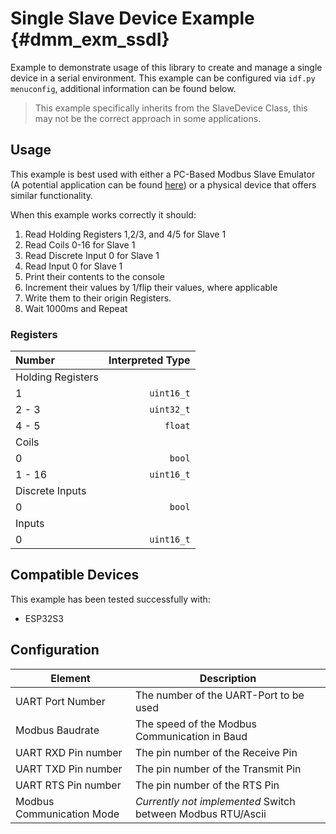 # Single Slave Device Example {#dmm_exm_ssdI}

Example to demonstrate usage of this library to create and manage a single device in a serial environment.
This example can be configured via `idf.py menuconfig`, additional information can be found below.

> This example specifically inherits from the SlaveDevice Class, this may not be the correct approach in
> some applications.

## Usage

This example is best used with either a PC-Based Modbus Slave Emulator (A potential application can be found
[here](https://www.modbustools.com/modbus_slave.html)) or a physical device that offers similar functionality.

When this example works correctly it should:
1. Read Holding Registers 1,2/3, and 4/5 for Slave 1
2. Read Coils 0-16 for Slave 1
3. Read Discrete Input 0 for Slave 1
4. Read Input 0 for Slave 1
2. Print their contents to the console
3. Increment their values by 1/flip their values, where applicable
4. Write them to their origin Registers.
5. Wait 1000ms and Repeat

### Registers

| Number            | Interpreted Type |
|:------------------|-----------------:|
| Holding Registers |                  |
| 1                 |       `uint16_t` |
| 2 - 3             |       `uint32_t` |
| 4 - 5             |          `float` |
| Coils             |                  |
| 0                 |           `bool` |
| 1 - 16            |       `uint16_t` |
| Discrete Inputs   |                  |
| 0                 |           `bool` |
| Inputs            |                  |
| 0                 |       `uint16_t` |


## Compatible Devices

This example has been tested successfully with:
- ESP32S3

## Configuration

| Element                   | Description                                                 |
|---------------------------|-------------------------------------------------------------|
| UART Port Number          | The number of the UART-Port to be used                      |
| Modbus Baudrate           | The speed of the Modbus Communication in Baud               |
| UART RXD Pin number       | The pin number of the Receive Pin                           |
| UART TXD Pin number       | The pin number of the Transmit Pin                          |
| UART RTS Pin number       | The pin number of the RTS Pin                               |
| Modbus Communication Mode | *Currently not implemented* Switch between Modbus RTU/Ascii |
